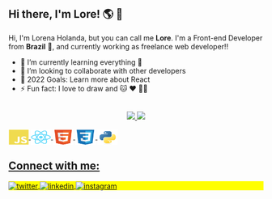 ## Hi there, I'm Lore! 🌎 👋

 Hi, I'm Lorena Holanda, but you can call me **Lore**. 
 I'm a Front-end Developer from **Brazil** 💚,
 and currently working as freelance web developer!!

- 🌱 I’m currently learning everything 🤣
- 👯 I’m looking to collaborate with other developers
- 🥅 2022 Goals: Learn more about React
- ⚡ Fun fact: I love to draw and 🐱 ❤ 🏳‍🌈
<br>
<div align="center">
  <a href="https://github.com/lrnholanda">
  <img height="180em" src="https://github-readme-stats.vercel.app/api?username=lrnholanda&show_icons=true&theme=dracula&include_all_commits=true&count_private=true"/>
  <img height="180em" src="https://github-readme-stats.vercel.app/api/top-langs/?username=lrnholanda&layout=compact&langs_count=7&theme=dracula"/>
</div>
<div style="display: inline_block"><br>
  <img align="center" alt="Lore-Js" height="30" width="40" src="https://raw.githubusercontent.com/devicons/devicon/master/icons/javascript/javascript-plain.svg">
  <img align="center" alt="Lore-React" height="30" width="40" src="https://raw.githubusercontent.com/devicons/devicon/master/icons/react/react-original.svg">
  <img align="center" alt="Lore-HTML" height="30" width="40" src="https://raw.githubusercontent.com/devicons/devicon/master/icons/html5/html5-original.svg">
  <img align="center" alt="Lore-CSS" height="30" width="40" src="https://raw.githubusercontent.com/devicons/devicon/master/icons/css3/css3-original.svg">
  <img align="center" alt="Lore-Python" height="30" width="40" src="https://raw.githubusercontent.com/devicons/devicon/master/icons/python/python-original.svg">
</div>
 
## Connect with me:

 <div>
<p align="left" style="background:yellow">
<a href="https://twitter.com/lrnhola" target="_blank">
  <img align="center" src="https://img.shields.io/badge/-lrnholo-05122A?style=flat&logo=twitter" alt="twitter"/>  
</a>
<a href="https://www.linkedin.com/in/lorena-holanda-93133a211/" target="_blank">
  <img align="center" src="https://img.shields.io/badge/-lorenaholanda-05122A?style=flat&logo=linkedin" alt="linkedin"/>
</a>
<a href="https://www.instagram.com/lorejsen/" target="_blank">
 <img align="center" src="https://img.shields.io/badge/-lorejsen-05122A?style=flat&logo=instagram" alt="instagram"/>
</a>
</p>
</div>   
